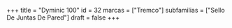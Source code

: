 +++
title = "Dyminic 100"
id = 32
marcas = ["Tremco"]
subfamilias = ["Sello De Juntas De Pared"]
draft = false
+++

<!--more-->